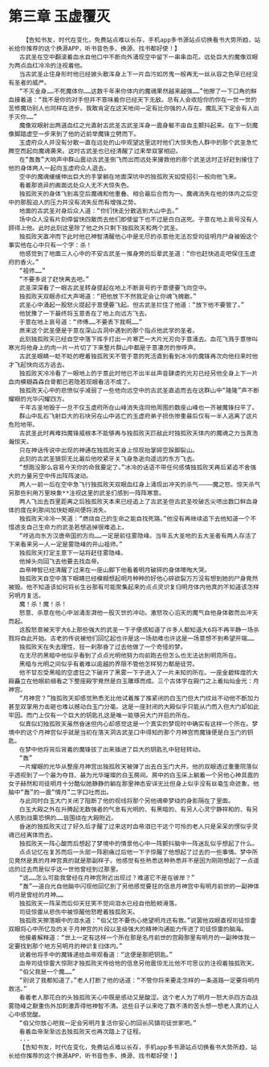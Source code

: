 # 第三章 玉虚覆灭
        【告知书友，时代在变化，免费站点难以长存，手机app多书源站点切换看书大势所趋，站长给你推荐的这个换源APP，听书音色多、换源、找书都好使！】
       古武圣在空中翻滚着血水自他口中不断向外涌现空中留下一串串血花。远处巨大的魔像双眼为两点血红冷冷的注视着他。
       当古武圣止住身形时他已经披头散浑身上下一片血污如厉鬼一般再无一丝从容之色早已经没有圣者的威严。
       “不灭金身……不死魔体你……这数千年来你体内的魔魂果然越来越强……”他擦了一下口角的鲜血接着道：“我不是你的对手但并不意味着你已经天下无敌。总有人会收拾你的你在一世一世的苦修魔功别人也同样在进步。我敢肯定在这天地间一定有比你强的人存在。魔乱天下定会有人出手灭你……”
       魔像双眼射出两道血红之光直射古武圣古武圣浑身一震身躯不由自主颤抖起来。在下一刻魔像脚踏虚空一步来到了他的近前举魔锋立劈而下。
       玉虚府众人并没有分散一直在远处的山中观望这里这时他们大惊失色人群中的那个武圣急忙腾空而起向魔魂袭来。这时古武圣也已经清醒了过来举双掌相迎。
       在“轰轰”大响声中群山震动古武圣倒飞而出而远处来援救他的那个武圣这时正好赶到接住了他的身体两人一起向玉虚府众人退去。
       空中的魔魂缓缓伸出巨大的手掌躺在地面深坑中的独孤败天如受招引一般向他飞来。
       看着那诡异的画面远处众人无不大惊失色。
       独孤败天的身体飞到高空后魔魂和他重叠、相合最后合而为一。魔魂消失在他的体内之后空中的那股迫人的压力并没有消失反而有增强之势。
       地面的古武圣对身后众人道：“你们快走分散逃到大山中去。”
       场中众人没有片刻停留快四散而去他们即使留下也不过是白白送死。于意在地上哀号没有人顾得上他。此时此刻这里除了他之外只剩下独孤败天和两个武圣。
       独孤败天直冲而下此时他已神智清醒他心中是无尽的杀意他无法忍受司徒明月尸身被毁这个事实他在心中只有一个字：杀！
       他感觉到了地面三人心中的不安古武圣一推身旁的后辈武圣道：“你也赶快逃走吧保住玉虚府的香火。”
       “祖师……”
       “不要多说了赶快离去吧。”
       武圣深深看了一眼古武圣转身提起在地上不断哀号的于意便要飞向空中。
       独孤败天双眼赤红大声喝道：“把他放下不然我定会让你魂飞魄散。”
       武圣心中涌起一股怒火提起于意便要飞起。但古武圣拦住了他道：“放下他不要管了。”
       他犹豫了一下最终将玉意丢在了地上向远方飞去。
       于意在地上哀号道：“师傅……不要丢下我啊……”
       原来这个武圣便是于意在深山古洞中遇到的那个指点他武学的圣者。
       此刻独孤败天已经自空中落下挥手打出一片寒芒一大片光刃向于意涌去。血花飞溅于意惨叫寒光将他身上的肉一片一片切了下来整片群山中都是于意凄厉的惨呼声。
       古武圣眼睛一眨不眨的瞪着独孤败天不管于意的死活直到看到冰冷的魔锋再次向他扫来时他才飞起快向远方逃去。
       独孤败天冷冷看了一眼地上的于意此时他已不出半丝声音肆虐的光刃已经另他全身上下一片血肉模糊森森白骨都已若隐若现眼看活不成了。
       独孤败天心中的悲愤似乎减弱了一些他向远空中的古武圣直追而去在这群山中“隆隆”声不断耀眼的光华闪耀四方。
       千年古圣地毁于一旦不仅玉虚府所在山峰消失连同他周围的数座山峰也一齐被魔锋扫平了。
       群山中乱石飞射巨大的石块另在山中逃亡的玉虚府弟子损伤惨重最后仅有一半人逃离了这片危险地带。
       古武圣此时再难挡魔锋威根本不能够再与独孤败天匹敌此时独孤败天体内的魔魂之力当真浩瀚惊天。
       只在神话传说中出现的神通在独孤败天身上惊现抬掌碎空跺脚裂山。
       此刻的古武圣狼狈无比最后他咬紧牙关飞身急逝向遥远的东方飞去。
       “想跑没那么容易今天你的命我要定了。”冰冷的话语不带任何感情独孤败天再后紧追不舍强大的力量另空中传出阵阵波动。
       两人一前一后在空中急飞行独孤败天双眼血红身上涌现出冲天的杀气————魔之怒。惊天杀气另那些利用万里映象**注视这里的武圣们感到一阵阵寒意。
       两人飞出去百里距离之后独孤败天本来已经追上了古武圣但古武圣咬破舌尖喷出数口鲜血身体的度在刹那间加快眨眼间便将消失。
       独孤败天冷冷一笑道：“燃烧自己的生命之能自找死路。”他没有再继续追下去他知道一个不惜透支自己生命力的武圣若想逃掉很难追上。
       “哼逃向东方汉唐帝国的方向……一定是前往雾隐峰。当年五大圣地的五大圣者有两人存活了下来看来另一人一定是雾隐峰的开山祖师。”
       独孤败天打定主意下一站将赶往雾隐峰。
       他掉头向回飞去他要去找血帝。
       血帝神智已经清醒了过来在一座山脚下他看着明月破碎的身体嚎啕大哭。
       独孤败天自空中落下眼睛已经模糊想起明月种种的好他心碎欲裂万万没有想到她的尸身竟然被毁。他不知道该如何将长生谷那有可能聚集起来的点点灵识复归明月体内他真的不知道该怎样另明月复活。
       魔！杀！魔！杀！
       怒意、杀意在他心中汹涌澎湃他一股灭世的冲动。激怒攻心滔天的魔气自他身体散而出冲天而起。
       这股怒意被天宇大6上那些强大的武圣一下子便感知道了许多人都知道大6将不再平静一场杀戮将自此开始。古老的传说被他们回忆起也许是这一场劫难也许这是一场意想不到希望开端……
       独孤败天在失去理性、狂一刹那昏了过去他做了一个奇怪的梦。
       在无尽的黑暗中他似乎看到了点点光明他努力向前跑去但怎么也无法达到明亮所在。
       黑暗与光明之间似乎有着难以逾越的界限不管他怎样努力都是徒劳。
       他不甘忍受黑暗的空虚狂之下破开了黑雾一下子进入了一片未知的所在。一座金碧辉煌的大殿矗立在他眼前细看之下整座殿宇竟然是白玉雕琢而成。三个古体字在殿门之上着灿灿金光：月神宫。
       “月神宫？”独孤败天却感觉熟悉无比他试着推了推紧闭的白玉门但大门纹丝不动他不断加力甚至双掌用力击砸也难以撼动白玉门分毫。这是一座封闭的大殿似乎只能从门而入但大门却如此牢固。而门上仅有一个巨大的钥匙孔这是唯一能够另大门开启的所在。
       似真似幻独孤败天虽然昏迷但内心却感觉这是一个真实的梦现时中确实有这样一个所在。梦境中的这个月神宫似乎就是当初在落天洞古武圣口中得知的那个月神宫而魔锋便是白玉门的钥匙。
       在梦中他将背后背着的魔锋拔了出来插进了巨大的钥匙孔中轻轻转动。
       “轰”
       一片耀眼的光华从整座月神宫出独孤败天被弹了出去白玉门大开。他的双眼透过重重院落似乎透视到了一个最为夺目、最为光华璀璨的白玉房间。房中的白玉床上躺着一个另他心神具震的女子赫然和司徒明月十分酷似她静静的躺在那里神态安详无比但身上似乎没有丝毫生命迹象。他脑中“轰”的一震“情月”二字口吐而出。
       与此同时白玉大门关闭了阻断了他的视线将那个另他魂牵梦绕的身影隔在了里面。
       白玉大殿之外在升腾起无数强者的气息有光明的、有黑暗的、有另人心灵宁静祥和的、有另人感到战栗恐惧的……皆围绕在大殿附近。
       昏迷的独孤败天过了好久后才醒了过来这时血帝泪已干这个可怜的老人只是呆呆的愣似乎灵魂已经离体而去。
       独孤败天一阵心酸而后想起了梦境中的情景他心中一阵颤抖脑中一阵迷乱似乎想起了什么。
       点点记忆在复苏而后一头部一阵剧痛过后他一下子惊醒了他想起了过去的一些事情。梦中所见竟然是真的月神宫真的就是那副样子。他感觉有些熟悉这种熟悉并不是因为刚刚想起了一点遥远的过去而是似乎这一世他曾经到过那里。
       “这……怎么可能我曾经在月神宫附近出现过？难道它不是在彼岸？”
       “轰”一道白光自他脑中闪现他回忆到了另他感觉要狂的信息月神宫中有明月前世的一副神体明月是曾经的月神……
       独孤败天一阵呆而后仰天狂笑不觉间泪水已经自他脸颊滑落。
       司徒惊雷从悲伤中被惊醒他怒瞪着独孤败天。
       独孤败天擦落眼中的泪水道：“伯父您不要伤心绝望明月还有救。”说罢他双眼直视司徒惊雷双眼将心中所忆及的关于月神宫的片段以圣级强大的精神沟通能力传进了司徒惊雷的脑海。
       他接着解释道：“世上一定有这样一个所在那是名月前世的宫殿那里有明月的一副神体我一定要找到那个地方另明月的神识复归体内。”
       说着他将手中的魔锋递给血帝观看道：“这便是那把钥匙。”
       血帝司徒惊雷大惊刚才独孤败天传给他的信息另他震惊无比他不可思议的注视着独孤败天。
       “伯父我是一个魔……”
       “别说了我都知道了。”老人打断了他的话道：“不管你将来要走怎样的一条道路一定要将明月救活。”
       看着老人那花白的头独孤败天心中既是感动又是酸涩。这个老人为了明月一怒大杀四方血战雾隐峰之巅重伤外加刺激弄得他神智不清。这些日子以来吃了数不清的苦头想一想老人真的让人心中感觉酸。
       “伯父你放心吧我一定会另明月复活你安心的回长风镇司徒世家吧。”
       看着血帝渐渐远去独孤败天也再次踏上了征程。
       ...
       【告知书友，时代在变化，免费站点难以长存，手机app多书源站点切换看书大势所趋，站长给你推荐的这个换源APP，听书音色多、换源、找书都好使！】